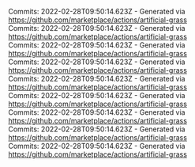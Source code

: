 Commits: 2022-02-28T09:50:14.623Z - Generated via https://github.com/marketplace/actions/artificial-grass
<br>
Commits: 2022-02-28T09:50:14.623Z - Generated via https://github.com/marketplace/actions/artificial-grass
<br>
Commits: 2022-02-28T09:50:14.623Z - Generated via https://github.com/marketplace/actions/artificial-grass
<br>
Commits: 2022-02-28T09:50:14.623Z - Generated via https://github.com/marketplace/actions/artificial-grass
<br>
Commits: 2022-02-28T09:50:14.623Z - Generated via https://github.com/marketplace/actions/artificial-grass
<br>
Commits: 2022-02-28T09:50:14.623Z - Generated via https://github.com/marketplace/actions/artificial-grass
<br>
Commits: 2022-02-28T09:50:14.623Z - Generated via https://github.com/marketplace/actions/artificial-grass
<br>
Commits: 2022-02-28T09:50:14.623Z - Generated via https://github.com/marketplace/actions/artificial-grass
<br>
Commits: 2022-02-28T09:50:14.623Z - Generated via https://github.com/marketplace/actions/artificial-grass
<br>
